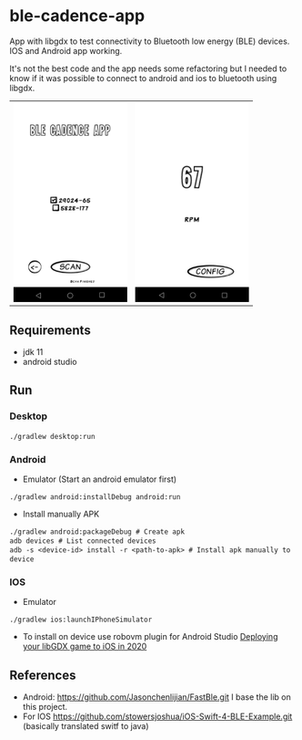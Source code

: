 # ble-cadence-app

App with libgdx to test connectivity to Bluetooth low energy (BLE) devices. IOS and Android app working.

It's not the best code and the app needs some refactoring but I needed to know if it was possible to connect to android and ios to bluetooth using libgdx.

|    |            | 
|----------|:-------------:|
| <img src="android/assets/cadence1.png" width="200" height="350"/>|  <img src="android/assets/cadence2.png" width="200" height="350"/> |

## Requirements

- jdk 11
- android studio

## Run

### Desktop

```shell
./gradlew desktop:run
```
### Android

- Emulator (Start an android emulator first)
```shell
./gradlew android:installDebug android:run
```

- Install manually APK
```shell
./gradlew android:packageDebug # Create apk
adb devices # List connected devices
adb -s <device-id> install -r <path-to-apk> # Install apk manually to device
```

### IOS

- Emulator
```shell
./gradlew ios:launchIPhoneSimulator
```

- To install on device use robovm plugin for Android Studio
[Deploying your libGDX game to iOS in 2020](https://medium.com/@bschulte19e/deploying-your-libgdx-game-to-ios-in-2020-4ddce8fff26c)


## References

- Android: https://github.com/Jasonchenlijian/FastBle.git I base the lib on this project.
- For IOS https://github.com/stowersjoshua/iOS-Swift-4-BLE-Example.git (basically translated switf to java)


